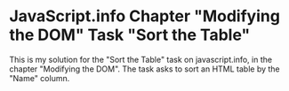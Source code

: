 # JavaScript.info Chapter "Modifying the DOM" Task "Sort the Table"

This is my solution for the "Sort the Table" task on javascript.info, in the chapter "Modifying the DOM". The task asks to sort an HTML table by the "Name" column.